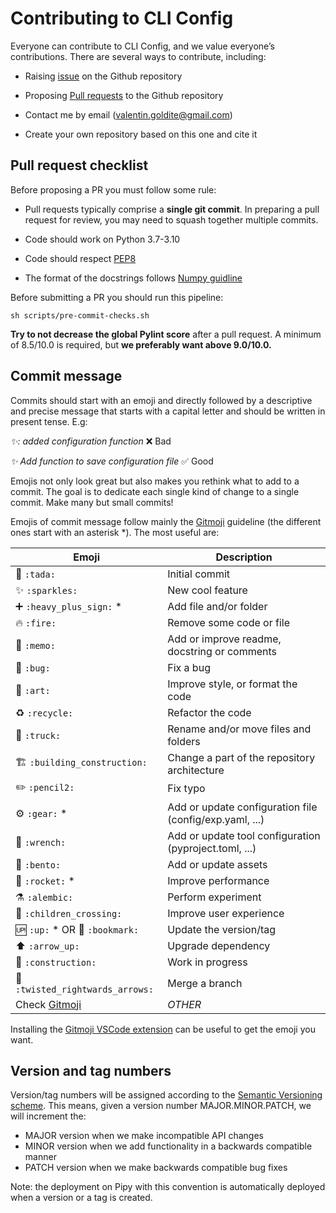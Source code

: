 # Contributing to CLI Config

Everyone can contribute to CLI Config, and we value everyone’s contributions.
There are several ways to contribute, including:

- Raising [issue](https://github.com/valentingol/cliconfig/issues)
  on the Github repository

- Proposing [Pull requests](https://github.com/valentingol/cliconfig/pulls)
  to the Github repository

- Contact me by email (valentin.goldite@gmail.com)

- Create your own repository based on this one and cite it

## Pull request checklist

Before proposing a PR you must follow some rule:

- Pull requests typically comprise a **single git commit**. In preparing a pull
  request for review, you may need to squash together multiple commits.

- Code should work on Python 3.7-3.10

- Code should respect [PEP8](https://peps.python.org/pep-0008/)

- The format of the docstrings follows [Numpy guidline](https://numpydoc.readthedocs.io/en/latest/format.html)

Before submitting a PR you should run this pipeline:

```script
sh scripts/pre-commit-checks.sh
```

**Try to not decrease the global Pylint score** after a pull request. A minimum
of 8.5/10.0 is required, but **we preferably want above 9.0/10.0.**

## Commit message

Commits should start with an emoji and directly followed by a descriptive and
precise message that starts with a capital letter and should be written in present
tense. E.g:

*✨: added configuration function* ❌ Bad

*✨ Add function to save configuration file* ✅ Good

Emojis not only look great but also makes you rethink what to add to a commit.
The goal is to dedicate each single kind of change to a single commit. Make many
but small commits!

Emojis of commit message follow mainly the [Gitmoji](https://gitmoji.dev/) guideline
(the different ones start with an asterisk *). The most useful are:

| Emoji                                 | Description                                             |
| ------------------------------------- | ------------------------------------------------------- |
| 🎉 `:tada:`                            | Initial commit                                          |
| ✨ `:sparkles:`                        | New cool feature                                        |
| ➕ `:heavy_plus_sign:` *               | Add file and/or folder                                  |
| 🔥 `:fire:`                            | Remove some code or file                                |
| 📝 `:memo:`                            | Add or improve readme, docstring or comments            |
| 🐛 `:bug:`                             | Fix a bug                                               |
| 🎨 `:art:`                             | Improve style, or format the code                       |
| ♻️ `:recycle:`                         | Refactor the code                                       |
| 🚚 `:truck:`                           | Rename and/or move files and folders                    |
| 🏗️ `:building_construction:`           | Change a part of the repository architecture            |
| ✏️  `:pencil2:`                        | Fix typo                                                |
| ⚙️  `:gear:` *                         | Add or update configuration file (config/exp.yaml, ...) |
| 🔧 `:wrench:`                          | Add or update tool configuration (pyproject.toml, ...)  |
| 🍱 `:bento:`                           | Add or update assets                                    |
| 🚀 `:rocket:` *                        | Improve performance                                     |
| ⚗️ `:alembic:`                         | Perform experiment                                      |
| 🚸 `:children_crossing:`               | Improve user experience                                 |
| 🆙 `:up:` * OR 🔖 `:bookmark:`          | Update the version/tag                                  |
| ⬆️  `:arrow_up:`                       | Upgrade dependency                                      |
| 🚧 `:construction:`                    | Work in progress                                        |
| 🔀 `:twisted_rightwards_arrows:`       | Merge a branch                                          |
| Check [Gitmoji](https://gitmoji.dev/) | *OTHER*                                                 |

Installing the [Gitmoji VSCode extension](https://marketplace.visualstudio.com/items?itemName=seatonjiang.gitmoji-vscode)
can be useful to get the emoji you want.

## Version and tag numbers

Version/tag numbers will be assigned according to the [Semantic Versioning scheme](https://semver.org/).
This means, given a version number MAJOR.MINOR.PATCH, we will increment the:

- MAJOR version when we make incompatible API changes
- MINOR version when we add functionality in a backwards compatible manner
- PATCH version when we make backwards compatible bug fixes

Note: the deployment on Pipy with this convention is automatically deployed when a version
or a tag is created.
